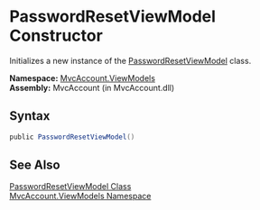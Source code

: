 PasswordResetViewModel Constructor
==================================
Initializes a new instance of the [PasswordResetViewModel][1] class.

**Namespace:** [MvcAccount.ViewModels][2]  
**Assembly:** MvcAccount (in MvcAccount.dll)

Syntax
------

```csharp
public PasswordResetViewModel()
```


See Also
--------
[PasswordResetViewModel Class][1]  
[MvcAccount.ViewModels Namespace][2]  

[1]: README.md
[2]: ../README.md